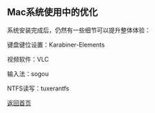 ## Mac系统使用中的优化

系统安装完成后，仍然有一些细节可以提升整体体验：

键盘键位设置：Karabiner-Elements

视频软件：VLC

输入法：sogou

NTFS读写：tuxerantfs

[返回首页](https://github.com/WangJiuniu/Hackintosh-T450s)

